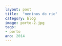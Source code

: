 ```yaml
---
layout: post
title:  "meninos do rio"
category: blog
image: porto-2.jpg
tags:
- porto
ano: 2014
---
```




